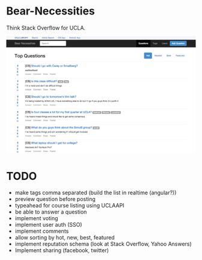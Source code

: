 Bear-Necessities
================

Think Stack Overflow for UCLA.

![screenshot](screenshot.png)

TODO
==========
* make tags comma separated (build the list in realtime (angular?))
* preview question before posting
* typeahead for course listing using UCLAAPI
* be able to answer a question
* implement voting
* implement user auth (SSO)
* implement comments
* allow sorting by hot, new, best, featured
* implement reputation schema (look at Stack Overflow, Yahoo Answers)
* Implement sharing (facebook, twitter)
